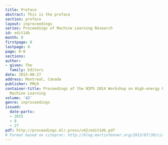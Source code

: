 ```yaml
---
title: Preface
abstract: This is the preface
section: preface
layout: inproceedings
series: Proceedings of Machine Learning Research
id: edit14b
month: 0
firstpage: 0
lastpage: 0
page: 0-0
sections: 
author:
- given: The
  family: Editors
date: 2015-08-27
address: Montreal, Canada
publisher: PMLR
container-title: Proceedings of the NIPS 2014 Workshop on High-energy Physics and
  Machine Learning
volume: '42'
genre: inproceedings
issued:
  date-parts:
  - 2015
  - 8
  - 27
pdf: http://proceedings.mlr.press/v42/edit14b.pdf
# Format based on citeproc: http://blog.martinfenner.org/2013/07/30/citeproc-yaml-for-bibliographies/
---
```

